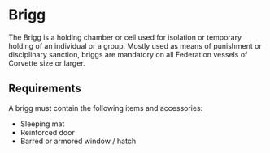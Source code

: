 ﻿---
status : 2
securityClass : 0
name : Brigg
---

# Brigg

The Brigg is a holding chamber or cell used for isolation or temporary holding of an individual or a group.
Mostly used as means of punishment or disciplinary sanction, briggs are mandatory on all Federation vessels of Corvette size or larger.


## Requirements

A brigg must contain the following items and accessories:
* Sleeping mat
* Reinforced door
* Barred or armored window / hatch


